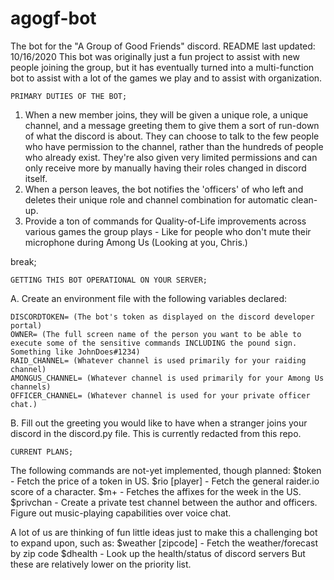 # agogf-bot
The bot for the "A Group of Good Friends" discord.
README last updated: 10/16/2020
This bot was originally just a fun project to assist with new people joining the group, but it has eventually turned into a multi-function bot to assist with a lot of the games we play and to assist with organization.

    PRIMARY DUTIES OF THE BOT;
1. When a new member joins, they will be given a unique role, a unique channel, and a message greeting them to give them a sort of run-down of what the discord is about. They can choose to talk to the few people who have permission to the channel, rather than the hundreds of people who already exist. They're also given very limited permissions and can only receive more by manually having their roles changed in discord itself.
2. When a person leaves, the bot notifies the 'officers' of who left and deletes their unique role and channel combination for automatic clean-up. 
3. Provide a ton of commands for Quality-of-Life improvements across various games the group plays - Like for people who don't mute their microphone during Among Us (Looking at you, Chris.)

break;

    GETTING THIS BOT OPERATIONAL ON YOUR SERVER;

A. Create an environment file with the following variables declared:

    DISCORDTOKEN= (The bot's token as displayed on the discord developer portal)
    OWNER= (The full screen name of the person you want to be able to execute some of the sensitive commands INCLUDING the pound sign. Something like JohnDoes#1234)
    RAID_CHANNEL= (Whatever channel is used primarily for your raiding channel)
    AMONGUS_CHANNEL= (Whatever channel is used primarily for your Among Us channels)
    OFFICER_CHANNEL= (Whatever channel is used for your private officer chat.)

B. Fill out the greeting you would like to have when a stranger joins your discord in the discord.py file. This is currently redacted from this repo.

    CURRENT PLANS;

The following commands are not-yet implemented, though planned:
    $token - Fetch the price of a token in US.
    $rio [player] - Fetch the general raider.io score of a character.
    $m+ - Fetches the affixes for the week in the US.
    $privchan - Create a private test channel between the author and officers.
    Figure out music-playing capabilities over voice chat. 

A lot of us are thinking of fun little ideas just to make this a challenging bot to expand upon, such as:
    $weather [zipcode] - Fetch the weather/forecast by zip code
    $dhealth - Look up the health/status of discord servers
But these are relatively lower on the priority list. 

